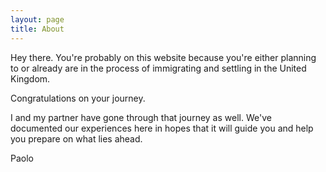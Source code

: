 ```yaml
---
layout: page
title: About
---
```


Hey there. You're probably on this website because you're either planning to or already are in the process of immigrating and settling in the United Kingdom.

Congratulations on your journey.

I and my partner have gone through that journey as well. We've documented our experiences here in hopes that it will guide you and help you prepare on what lies ahead.

Paolo